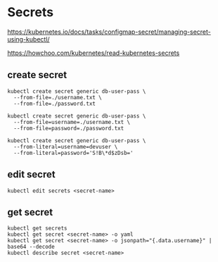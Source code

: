 # Secrets

https://kubernetes.io/docs/tasks/configmap-secret/managing-secret-using-kubectl/

https://howchoo.com/kubernetes/read-kubernetes-secrets

## create secret
```
kubectl create secret generic db-user-pass \
  --from-file=./username.txt \
  --from-file=./password.txt
  
kubectl create secret generic db-user-pass \
  --from-file=username=./username.txt \
  --from-file=password=./password.txt
  
kubectl create secret generic db-user-pass \
  --from-literal=username=devuser \
  --from-literal=password='S!B\*d$zDsb='  
```

## edit secret
```
kubectl edit secrets <secret-name>
```

## get secret
```
kubectl get secrets
kubectl get secret <secret-name> -o yaml
kubectl get secret <secret-name> -o jsonpath="{.data.username}" | base64 --decode
kubectl describe secret <secret-name>
```
